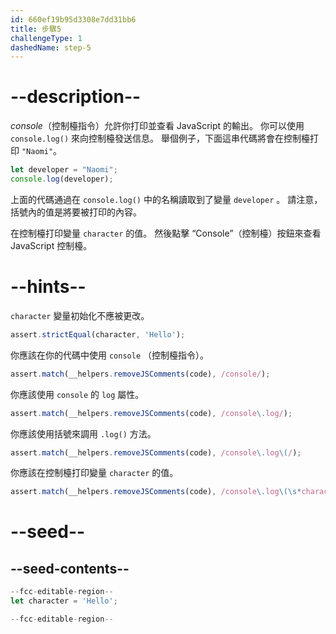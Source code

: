```yaml
---
id: 660ef19b95d3308e7dd31bb6
title: 步驟5
challengeType: 1
dashedName: step-5
---
```


# --description--

<dfn>console</dfn>（控制檯指令）允許你打印並查看 JavaScript 的輸出。 你可以使用 `console.log()` 來向控制檯發送信息。 舉個例子，下面這串代碼將會在控制檯打印 `"Naomi"`。

```js
let developer = "Naomi";
console.log(developer);
```

上面的代碼通過在 `console.log()` 中的名稱讀取到了變量 `developer` 。 請注意，括號內的值是將要被打印的內容。

在控制檯打印變量 `character` 的值。 然後點擊 “Console”（控制檯）按鈕來查看 JavaScript 控制檯。

# --hints--

`character` 變量初始化不應被更改。

```js
assert.strictEqual(character, 'Hello');
```

你應該在你的代碼中使用 `console` （控制檯指令）。

```js
assert.match(__helpers.removeJSComments(code), /console/);
```

你應該使用 `console` 的 `log` 屬性。

```js
assert.match(__helpers.removeJSComments(code), /console\.log/);
```

你應該使用括號來調用 `.log()` 方法。

```js
assert.match(__helpers.removeJSComments(code), /console\.log\(/);
```

你應該在控制檯打印變量 `character` 的值。

```js
assert.match(__helpers.removeJSComments(code), /console\.log\(\s*character\s*\)/);
```


# --seed--

## --seed-contents--

```js
--fcc-editable-region--
let character = 'Hello';

--fcc-editable-region--
```
